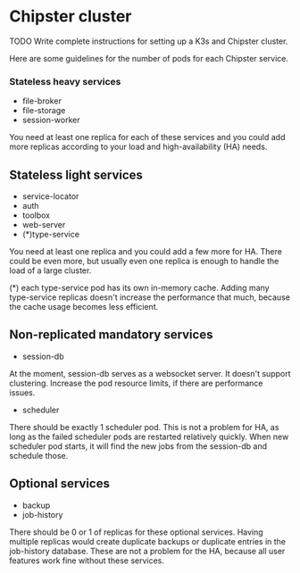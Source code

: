 # Chipster cluster

TODO Write complete instructions for setting up a K3s and Chipster cluster. 

Here are some guidelines for the number of pods for each Chipster service.

### Stateless heavy services

- file-broker
- file-storage
- session-worker

You need at least one replica for each of these services and you could add more replicas according to your load and high-availability (HA) needs.

## Stateless light services

- service-locator
- auth
- toolbox
- web-server
- (*)type-service

You need at least one replica and you could add a few more for HA. There could be even more, but usually even one replica is enough to handle the load of a large cluster.

(*) each type-service pod has its own in-memory cache. Adding many type-service replicas doesn't increase the performance that much, because the cache usage becomes less efficient.

## Non-replicated mandatory services

- session-db 

At the moment, session-db serves as a websocket server. It doesn't support clustering. Increase the pod resource limits, if there are performance issues.

- scheduler

There should be exactly 1 scheduler pod. This is not a problem for HA, as long as the failed scheduler pods are restarted relatively quickly. When new scheduler pod starts, it will find the new jobs from the session-db and schedule those.

## Optional services

- backup
- job-history

There should be 0 or 1 of replicas for these optional services. Having multiple replicas would create duplicate backups or duplicate entries in the job-history database. These are not a problem for the HA, because all user features work fine without these services.